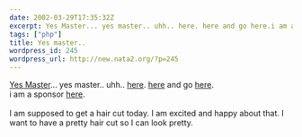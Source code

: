 ```yaml
---
date: 2002-03-29T17:35:32Z
excerpt: Yes Master... yes master.. uhh.. here. here and go here.i am a sponsor here
tags: ["php"]
title: Yes master..
wordpress_id: 245
wordpress_url: http://new.nata2.org/?p=245
---
```


<a href="http://www.supersphere.com/play/web1.supersphere.com/Content/TV/HypnoChicken.rm">Yes Master</a>... yes master.. uhh.. <a href="http://www.satirewire.com/index.shtml">here</a>. <a href="http://www.lumpen.com/index.shtml">here</a> and go <a href="http://www.lumpen.com/version/perversion.html">here</a>.<br/>i am a sponsor <a href="http://www.versionfest.org/festival.php?name=sponsor">here</a>.<br/><br/>I am supposed to get a hair cut today. I am excited and happy about that. I want to have a pretty hair cut so I can look pretty.
